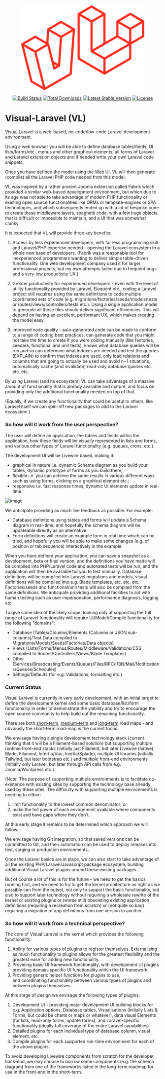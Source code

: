 <p align="center"><a href="https://github.com/Tranzakt/Visual-Laravel/" target="_blank"><img src="https://raw.githubusercontent.com/Tranzakt/Visual-Laravel/main/resources/graphics/VisualLaravel.svg" width="400" alt="Visual Laravel Logo"></a></p>

<p align="center">
<a href="https://github.com/Tranzakt/Visual-Laravel/actions"><img src="https://github.com/Tranzakt/Visual-Laravel/workflows/tests/badge.svg" alt="Build Status"></a>
<a href="https://packagist.org/packages/Tranzakt/Visual-Laravel"><img src="https://img.shields.io/packagist/dt/Tranzakt/Visual-Laravel" alt="Total Downloads"></a>
<a href="https://packagist.org/packages/Tranzakt/Visual-Laravel"><img src="https://img.shields.io/packagist/v/Tranzakt/Visual-Laravel" alt="Latest Stable Version"></a>
<a href="https://packagist.org/packages/Tranzakt/Visual-Laravel"><img src="https://img.shields.io/packagist/l/Tranzakt/Visual-Laravel" alt="License"></a>
</p>

# Visual-Laravel (VL)
Visual Laravel is a web-based, no-code/low-code Laravel development environment.

Using a web browser you will be able to define database tables/fields, UI lists/forms/etc., menus and other graphical elements,
all forms of Laravel and Laravel extension objects and if needed write your own Laravel code snippets.

Once you have defined the model using the Web UI, VL will then generate (compile) all the Laravel PHP code needed from this model.

VL was inspired by a rather ancient Joomla extension called Fabrik which provided a similar web-based development environment,
but which due to its age was not able to take advantage of modern PHP functionality or existing open source functionalities 
like ORMs or template-engines or SPA technologies,
and which subsequently ended up with a lot of bespoke code to create these middleware layers,
spaghetti code, with a few huge objects, that is difficult or impossible to maintain,
and a UI that was somewhat clunky.

It is expected that VL will provide three key benefits:

1. Access by less experienced developers, with far less programming skill and Laravel/PHP expertise needed -
   opening the Laravel ecosystem to a whole new base of developers.
   (Fabrik was a reasonable tool for inexperienced programmers wanting to deliver simple table-driven functionality.
   One web development company used it for larger professional projects,
   but my own attempts failed due to frequent bugs and a very-low productivity UX.)

2. Greater productivity for experienced developers - even with the level of utility functionality provided by Laravel, Eloquent etc.,
   coding a Laravel project still requires using the same definitions to code multiple coordinated sets of code
   (e.g. migrations/factories/seeds/models/tests or routes/views/controllers/tests etc.).
   Using a single application model to generate all these files should deliver significant efficiencies.
   This will depend on having an excellent, performant UX, which makes creating the model easy.

3. Improved code quality - auto-generated code can be made to conform to a range of coding best practices,
   can generate code that you might not take the time to create if you were coding manually
   (like factories, seeders, functional and unit tests),
   knows what database queries will be run and so can 
   determine what indexes are needed and test the queries (EXPLAIN) to confirm that indexes are used,
   only load relations and columns that are going to actually be used and avoid n+1 situations,
   automatically cache (and invalidate) read-only database queries
   etc. etc. etc.

By using Laravel (and its ecosystem) VL can take advantage of a massive amount of functionality that is already available and mature,
and focus on providing only the additional functionality needed on top of that.

(Equally, if we create any functionality that could be useful to others, 
like Laravel itself we can spin-off new packages to add to the Laravel ecosystem.)

### So how will it work from the user perspective?

The user will define an application, the tables and fields within the application, how these fields will be visually 
represented in lists and forms, and various other types of Laravel functionality (e.g. queues, crons, etc.).

The development UI will be Livewire based, making it: 
* graphical in nature i.e. dynamic Schema diagram as you build your tables, dynamic prototype of forms as you build them;
* flexible i.e. you can achieve the same results in various different ways such as using forms, clicking on a graphical element etc.; 
* responsive i.e. fast response times, dynamic UI elements update in real-time.

![image](https://github.com/Tranzakt/Visual-Laravel/assets/3001893/3f1aa559-9237-4a2e-967d-d68cecc2da2f)

We anticipate providing as much live feedback as possible. For example:

* Database definitions using tables and forms will update a Schema diagram in real-time,
  and hopefully the schema diagram will be updateable directly as an alternative.
* Form definitions will create an example form in real time which can be tried, and hopefully you will be able
  to make some changes (e.g. of position or tab sequence) interactively in the example.

When you have defined your application, you can save a snapshot as a development, beta or final version,
and the definitions you have made will be compiled into PHP/Laravel code and autonated tests will be run, 
and the application will then be available for you to test manually.
Database definitions will be compiled into Laravel migrations and models,
visual definitions will be compiled into e.g. Blade templates, etc. etc. etc.
Factories/seeds and functional/unit tests will also be compiled from the same definitions.
We anticipate providing additional facilities to aid with human testing such as user impersonation,
performance diagnosis, logging etc.

To give some idea of the likely scope,
looking only at supporting the full range of Laravel functionality
will require UI/Model/Compile functionality for the following "domains":

* Database (Tables/Columns/Elements (Columns or JSON sub-columns)/Test Data compiled to Migrations/Models/Seeds/Factories/Data objects)
* Views (Lists/Forms/Menus/Routes/Middleware/Validations/CSS compiled to Routes/Controllers/Views/Blade Templates)
* Other (Services/Broadcasting/Events/Queues/Files/RPC/I18N/Mail/Notifications/Queues/Schedules)
* Settings/Defaults (for e.g. Validations, formatting etc.)

### Current Status

Visual Laravel is currently in very early development, with an initial target to define the development kernel and some basic 
database/list/form functionality in order to demonstrate the viability and 
try to encourage the open source community to help build out the remaining functionality.

There are both [short-term](./ROADMAP.md#the-short-term-roadmap), [medium-term](./ROADMAP.md#the-medium-term-roadmap) and [long-term](./ROADMAP.md#the-long-term-roadmap) road maps - 
and obviously the short-term road-map is the current focus.

We envisage having a single development technology stack (current thinking that it will be a Filament-based solution) 
but supporting multiple runtime front-end stacks (initially just Filament, but later Livewire (native), Blade, Filament, Intertia/Vue, Inertia/Splade),
multiple UI libraries (initially Tailwind, but later bootstrap etc.)
and multiple front-end environments (initially only Laravel, but later through API calls from e.g. Joomla/Wordpress etc.).

(Note: The purpose of supporting multiple environments is to facilitate co-existence with existing sites
by supporting the technology base already used by these sites.
The difficulty with supporting multiple environments is needing to either: 

1. limit functionality to the lowest common denominator; or
2. make the full power of each environment available where components exist and have gaps where they don't.

At this early stage it remains to be determined which approach we will follow.

We envisage having Git integration, so that saved versions can be committed to Git, 
and then automation can be used to deploy releases into test, staging or production environments.

Once the Laravel basics are in place, we can also start to take advantage of all the existing PHP/Laravel/Javascript package ecosystem, 
building additional Visual Laravel plugins around these existing packages.

But of course a lot of this is for the future - we need to get the basics running first,
and we need to try to get the kernel architecture as right as we possibly can from the outset,
not only to support the basic functionality, but also to support later technology 
without requiring a wholesale rewrite of the kernel or existing plugins 
or (worse still) obsoleting existing application definitions (requiring a recreation from scratch) 
or (not quite so bad) requiring a migration of app definitions from one version to another.

### So how will it work from a technical perspective?

The core of Visual Laravel is the kernel which provides the following functionality:
1. Ability for various types of plugins to register themselves.
Externalising as much functionality to plugins allows for the greatest flexibility
and the greatest ease for adding new functionality.
2. Providing basic UI framework functionality,
with development UI plugins providing domain-specific UI functionality within the UI framework.
3. Providing generic helper functions for plugins to use,  
and coordinating functionality between various types of plugins and between plugins themselves.

At this stage of design we envisage the following types of plugins:
1. Development UI - providing major development UI building blocks for
e.g. Application options, Database tables, Visualisations (initially Lists & Forms, but could be charts or maps or whatever),
data visual Elements (for lists, read-only forms, update forms),
and Laravel-specific functionality (ideally full coverage of the entire Laravel capabilities).
2. Detailed plugins for each individual type of database column, visual element, etc.
3. Compile plugins for each supported run-time environment for each of the above plugins.

To avoid developing Livewire components from scratch for the developer back-end, 
we may choose to borrow some components (e.g. the schema diagram)
from one of the frameworks listed in the long-term roadmap 
for use in the front-end in the short-term. 
